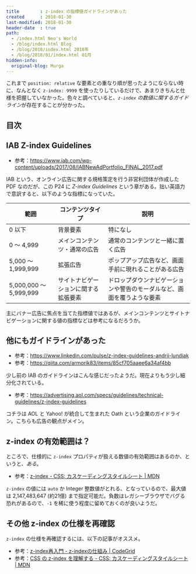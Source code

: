 ```yaml
---
title        : z-index の指標値ガイドラインがあった
created      : 2018-01-30
last-modified: 2018-01-30
header-date  : true
path:
  - /index.html Neo's World
  - /blog/index.html Blog
  - /blog/2018/index.html 2018年
  - /blog/2018/01/index.html 01月
hidden-info:
  original-blog: Murga
---
```


これまで `position: relative` な要素との重なり順が思ったようにならない時に、なんとなく `z-index: 9999` を使ったりしているだけで、あまりきちんと仕様を把握していなかった。色々と調べていると、*`z-index` の数値に関するガイドライン*が存在することが分かった。

## 目次

## IAB Z-index Guidelines

- 参考：<https://www.iab.com/wp-content/uploads/2017/08/IABNewAdPortfolio_FINAL_2017.pdf>

IAB という、オンライン広告に関する規格策定を行う非営利団体が作成した PDF なのだが、この P24 に *Z-index Guidelines* という章がある。拙い英語力で意訳すると、以下のような指標になっていた。

| 範囲                   | コンテンツタイプ                     | 説明                                                                   |
|------------------------|--------------------------------------|------------------------------------------------------------------------|
| 0 以下                 | 背景要素                             | 特になし                                                               |
| 0 〜 4,999             | メインコンテンツ・通常の広告         | 通常のコンテンツと一緒に置く広告                                       |
| 5,000 〜 1,999,999     | 拡張広告                             | ポップアップ広告など、画面手前に現れることがある広告                   |
| 5,000,000 〜 5,999,999 | サイトナビゲーションに関する拡張要素 | ドロップダウンナビゲーションや警告のモーダルなど、画面を覆うような要素 |

主にバナー広告に焦点を当てた指標値ではあるが、メインコンテンツとサイトナビゲーションに関する値の指標などは参考になるだろうか。

## 他にもガイドラインがあった

- 参考：<https://www.linkedin.com/pulse/z-index-guidelines-andrii-lundiak>
- 参考：<https://qiita.com/armorik83/items/85cf705aaee6a34af4bb>

少し前の IAB のガイドラインはこんな感じだったようだ。現在よりもう少し細分化されている。

- 参考：<https://advertising.aol.com/specs/guidelines/technical-guidelines/z-index-guidelines>

コチラは AOL と Yahoo! が統合して生まれた Oath という企業のガイドライン。こちらも広告の観点がメイン。

## z-index の有効範囲は？

ところで、仕様的に `z-index` プロパティが扱える数値の有効範囲はあるのか、というと、*ある*。

- 参考：[z-index - CSS: カスケーディングスタイルシート | MDN](https://developer.mozilla.org/ja/docs/Web/CSS/z-index)

`z-index` の値には `auto` か Integer 整数値がとれる、となっているので、最大値は 2,147,483,647 (約21億) まで指定可能だ。負数はレガシーブラウザでバグる恐れがあるので、`-1` を稀に使う程度に留めておくのが良いようだ。

## その他 z-index の仕様を再確認

`z-index` の仕様を再確認するには、以下の記事がオススメ。

- 参考：[z-index再入門 - z-indexの仕組み | CodeGrid](https://app.codegrid.net/entry/z-index-1)
- 参考：[CSS の z-index を理解する - CSS: カスケーディングスタイルシート | MDN](https://developer.mozilla.org/ja/docs/Web/CSS/Understanding_z_index)
